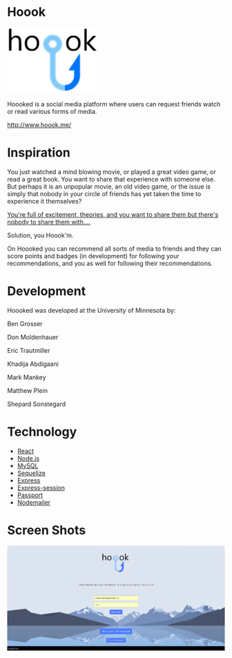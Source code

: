 # Hoook

![Hoooked Logo](https://raw.githubusercontent.com/Team-Chocolate-Chip-Cookies/Hoooked/master/client/src/images/logo2.png)

Hoooked is a social media platform where users can request friends watch or read various forms of media.   

http://www.hoook.me/

# Inspiration

You just watched a mind blowing movie, or played a great video game, or read a great book.   You want to share that experience with someone else.   But perhaps it is an unpopular movie, an old video game, or the issue is simply that nobody in your circle of friends has yet taken the time to experience it themselves?

[You're full of excitement, theories, and you want to share them but there's nobody to share them with....](https://www.youtube.com/watch?v=VSAALRWehGA)

Solution, you Hoook'm.   

On Hoooked you can recommend all sorts of media to friends and they can score points and badges (in development) for following your recommendations, and you as well for following their recommendations.



# Development

Hoooked was developed at the University of Minnesota by:

Ben Grosser

Don Moldenhauer

Eric Trautmiller

Khadija Abdigaani

Mark Mankey

Matthew Plein

Shepard Sonstegard

# Technology

- [React](https://reactjs.org/)
- [Node.js](https://nodejs.org/en/)
- [MySQL](https://www.mysql.com/)
- [Sequelize](http://docs.sequelizejs.com/)
- [Express](https://expressjs.com/)
- [Express-session](https://www.npmjs.com/package/express-session)
- [Passport](http://www.passportjs.org)
- [Nodemailer](https://nodemailer.com/about/)



# Screen Shots

![Landing Page](https://raw.githubusercontent.com/Team-Chocolate-Chip-Cookies/Hoooked/master/gitpics/landingpage.PNG "Landing Page")

